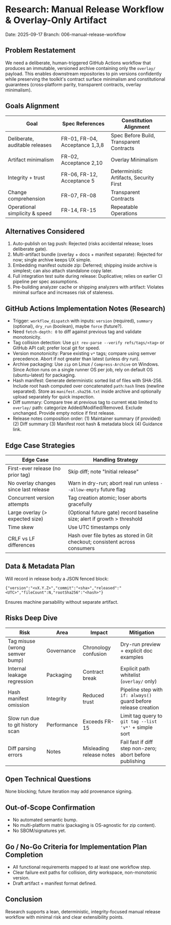 # Research: Manual Release Workflow & Overlay-Only Artifact

Date: 2025-09-17
Branch: 006-manual-release-workflow

## Problem Restatement
We need a deliberate, human-triggered GitHub Actions workflow that produces an immutable, versioned archive containing only the `overlay/` payload. This enables downstream repositories to pin versions confidently while preserving the toolkit's contract surface minimalism and constitutional guarantees (cross‑platform parity, transparent contracts, overlay minimalism).

## Goals Alignment
| Goal | Spec References | Constitution Alignment |
|------|------------------|------------------------|
| Deliberate, auditable releases | FR-01, FR-04, Acceptance 1,3,8 | Spec Before Build, Transparent Contracts |
| Artifact minimalism | FR-02, Acceptance 2,10 | Overlay Minimalism |
| Integrity + trust | FR-06, FR-12, Acceptance 5 | Deterministic Artifacts, Security First |
| Change comprehension | FR-07, FR-08 | Transparent Contracts |
| Operational simplicity & speed | FR-14, FR-15 | Repeatable Operations |

## Alternatives Considered
1. Auto-publish on tag push: Rejected (risks accidental release; loses deliberate gate).
2. Multi-artifact bundle (overlay + docs + manifest separate): Rejected for now; single archive keeps UX simple.
3. Embedding manifest outside zip: Deferred; shipping inside archive is simplest; can also attach standalone copy later.
4. Full integration test suite during release: Duplicative; relies on earlier CI pipeline per spec assumptions.
5. Pre-building analyzer cache or shipping analyzers with artifact: Violates minimal surface and increases risk of staleness.

## GitHub Actions Implementation Notes (Research)
- Trigger: `workflow_dispatch` with inputs: `version` (required), `summary` (optional), `dry_run` (boolean), maybe `force` (future?).
- Need `fetch-depth: 0` to diff against previous tag and validate monotonicity.
- Tag collision detection: Use `git rev-parse --verify refs/tags/<tag>` or GitHub API call; prefer local git for speed.
- Version monotonicity: Parse existing `v*` tags; compare using semver precedence. Abort if not greater than latest (unless dry run).
- Archive packaging: Use `zip` on Linux / `Compress-Archive` on Windows. Since Action runs on a single runner OS per job, rely on default OS (ubuntu-latest) for packaging.
- Hash manifest: Generate deterministic sorted list of files with SHA-256. Include root hash computed over concatenated `path:hash` lines (newline separated). Store as `manifest.sha256.txt` inside archive and optionally upload separately for quick inspection.
- Diff summary: Compare tree at previous tag to current `HEAD` limited to `overlay/` path: categorize Added/Modified/Removed. Exclude unchanged. Provide empty notice if first release.
- Release notes composition order: (1) Maintainer summary (if provided) (2) Diff summary (3) Manifest root hash & metadata block (4) Guidance link.

## Edge Case Strategies
| Edge Case | Handling Strategy |
|-----------|------------------|
| First-ever release (no prior tag) | Skip diff; note "Initial release" |
| No overlay changes since last release | Warn in dry-run; abort real run unless `--allow-empty` future flag |
| Concurrent version attempts | Tag creation atomic; loser aborts gracefully |
| Large overlay (> expected size) | (Optional future gate) record baseline size; alert if growth > threshold |
| Time skew | Use UTC timestamps only |
| CRLF vs LF differences | Hash over file bytes as stored in Git checkout; consistent across consumers |

## Data & Metadata Plan
Will record in release body a JSON fenced block:
```
{"version":"<vX.Y.Z>","commit":"<sha>","released":"<UTC>","fileCount":N,"rootSha256":"<hash>"}
```
Ensures machine parsability without separate artifact.

## Risks Deep Dive
| Risk | Area | Impact | Mitigation |
|------|------|--------|------------|
| Tag misuse (wrong semver bump) | Governance | Chronology confusion | Dry-run preview + explicit doc examples |
| Internal leakage regression | Packaging | Contract break | Explicit path whitelist (`overlay/` only) |
| Hash manifest omission | Integrity | Reduced trust | Pipeline step with `if: always()` guard before release creation |
| Slow run due to git history scan | Performance | Exceeds FR-15 | Limit tag query to `git tag --list 'v*'` + simple sort |
| Diff parsing errors | Notes | Misleading release notes | Fail fast if diff step non-zero; abort before publishing |

## Open Technical Questions
None blocking; future iteration may add provenance signing.

## Out-of-Scope Confirmation
- No automated semantic bump.
- No multi-platform matrix (packaging is OS-agnostic for zip content).
- No SBOM/signatures yet.

## Go / No-Go Criteria for Implementation Plan Completion
- All functional requirements mapped to at least one workflow step.
- Clear failure exit paths for collision, dirty workspace, non-monotonic version.
- Draft artifact + manifest format defined.

## Conclusion
Research supports a lean, deterministic, integrity-focused manual release workflow with minimal risk and clear extensibility points.
